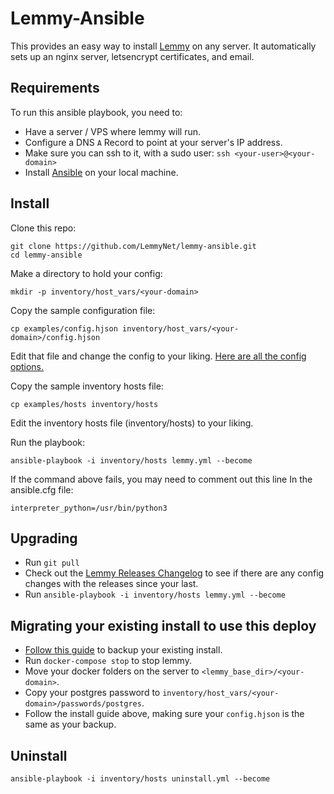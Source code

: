 # Lemmy-Ansible

This provides an easy way to install [Lemmy](https://github.com/LemmyNet/lemmy) on any server. It automatically sets up an nginx server, letsencrypt certificates, and email.

## Requirements

To run this ansible playbook, you need to:

- Have a server / VPS where lemmy will run.
- Configure a DNS `A` Record to point at your server's IP address.
- Make sure you can ssh to it, with a sudo user: `ssh <your-user>@<your-domain>`
- Install [Ansible](https://docs.ansible.com/ansible/latest/installation_guide/intro_installation.html) on your local machine.

## Install

Clone this repo: 

```
git clone https://github.com/LemmyNet/lemmy-ansible.git
cd lemmy-ansible
```

Make a directory to hold your config: 

`mkdir -p inventory/host_vars/<your-domain>`

Copy the sample configuration file:

`cp examples/config.hjson inventory/host_vars/<your-domain>/config.hjson`

Edit that file and change the config to your liking. [Here are all the config options.](https://join-lemmy.org/docs/en/administration/configuration.html#full-config-with-default-values)

Copy the sample inventory hosts file:

`cp examples/hosts inventory/hosts`

Edit the inventory hosts file (inventory/hosts) to your liking.

Run the playbook: 

`ansible-playbook -i inventory/hosts lemmy.yml --become`

If the command above fails, you may need to comment out this line In the ansible.cfg file:

`interpreter_python=/usr/bin/python3`

## Upgrading

- Run `git pull`
- Check out the [Lemmy Releases Changelog](https://github.com/LemmyNet/lemmy/blob/main/RELEASES.md) to see if there are any config changes with the releases since your last. 
- Run `ansible-playbook -i inventory/hosts lemmy.yml --become`

## Migrating your existing install to use this deploy

- [Follow this guide](https://join-lemmy.org/docs/en/administration/backup_and_restore.html) to backup your existing install.
- Run `docker-compose stop` to stop lemmy.
- Move your docker folders on the server to `<lemmy_base_dir>/<your-domain>`.
- Copy your postgres password to `inventory/host_vars/<your-domain>/passwords/postgres`.
- Follow the install guide above, making sure your `config.hjson` is the same as your backup.

## Uninstall

`ansible-playbook -i inventory/hosts uninstall.yml --become`
